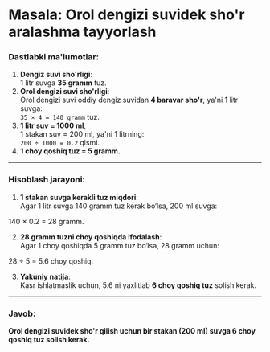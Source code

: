# Masala: Orol dengizi suvidek sho'r aralashma tayyorlash

### Dastlabki ma'lumotlar:
1. **Dengiz suvi sho'rligi**:  
   1 litr suvga **35 gramm** tuz.
2. **Orol dengizi suvi sho'rligi**:  
   Orol dengizi suvi oddiy dengiz suvidan **4 baravar sho'r**, ya'ni 1 litr suvga:  
   `35 × 4 = 140 gramm` tuz.
3. **1 litr suv = 1000 ml**,  
   1 stakan suv = 200 ml, ya'ni 1 litrning:  
   `200 ÷ 1000 = 0.2` qismi.
4. **1 choy qoshiq tuz = 5 gramm.**

---

### Hisoblash jarayoni:

1. **1 stakan suvga kerakli tuz miqdori**:  
   Agar 1 litr suvga 140 gramm tuz kerak bo‘lsa, 200 ml suvga:  

140 × 0.2 = 28 gramm.


2. **28 gramm tuzni choy qoshiqda ifodalash**:  
Agar 1 choy qoshiqda 5 gramm tuz bo‘lsa, 28 gramm uchun:  

28 ÷ 5 = 5.6 choy qoshiq.


3. **Yakuniy natija**:  
Kasr ishlatmaslik uchun, 5.6 ni yaxlitlab **6 choy qoshiq tuz** solish kerak.

---

### Javob:
**Orol dengizi suvidek sho'r qilish uchun bir stakan (200 ml) suvga 6 choy qoshiq tuz solish kerak.**
